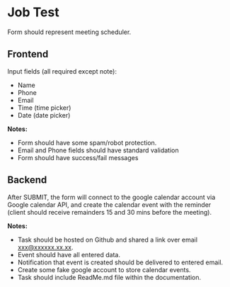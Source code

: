 # Job Test

Form should represent meeting scheduler.

## Frontend 

Input fields (all required except note):

*  Name
*  Phone
*  Email
*  Time (time picker)
*  Date (date picker)

**Notes:**

*  Form should have some spam/robot protection.
*  Email and Phone fields should have standard validation
*  Form should have success/fail messages

## Backend

After SUBMIT, the form will connect to the google calendar account via Google calendar API, and create the calendar event with the reminder (client should receive remainders 15 and 30 mins before the meeting).

**Notes:**

*  Task should be hosted on Github and shared a link over email  xxx@xxxxxx.xx.xx.
*  Event should have all entered data.
*  Notification that event is created should be delivered to entered email.
*  Create some fake google account to store calendar events.
*  Task should include ReadMe.md file within the documentation.
